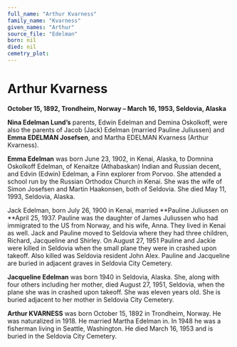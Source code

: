 ```yaml
---
full_name: "Arthur Kvarness"
family_name: "Kvarness"
given_names: "Arthur"
source_file: "Edelman"
born: nil
died: nil
cemetry_plot: 
---
```

# Arthur Kvarness

**October 15, 1892, Trondheim, Norway – March 16, 1953, Seldovia,
Alaska**

**Nina Edelman Lund’s** parents, Edwin Edelman and Demina Oskolkoff,
were also the parents of Jacob (Jack) Edelman (married Pauline
Juliussen) and **Emma EDELMAN Josefsen**, and Martha EDELMAN Kvarness
(Arthur Kvarness).

**Emma Edelman** was born June 23, 1902, in Kenai, Alaska, to Domnina
Oskolkoff Edelman, of Kenaitze (Athabaskan) Indian and Russian decent,
and Edvin (Edwin) Edelman, a Finn explorer from Porvoo. She attended a
school run by the Russian Orthodox Church in Kenai. She was the wife of
Simon Josefsen and Martin Haakonsen, both of Seldovia. She died May 11,
1993, Seldovia, Alaska.

Jack Edelman, born July 26, 1900 in Kenai, married **Pauline Juliussen
on **April 25, 1937. Pauline was the daughter of James Juliussen who had
immigrated to the US from Norway, and his wife, Anna. They lived in
Kenai as well. Jack and Pauline moved to Seldovia where they had three
children, Richard, Jacqueline and Shirley. On August 27, 1951 Pauline
and Jackie were killed in Seldovia when the small plane they were in
crashed upon takeoff. Also killed was Seldovia resident John Alex.
Pauline and Jacqueline are buried in adjacent graves in Seldovia City
Cemetery.

**Jacqueline Edelman** was born 1940 in Seldovia, Alaska. She, along
with four others including her mother, died August 27, 1951, Seldovia,
when the plane she was in crashed upon takeoff. She was eleven years
old. She is buried adjacent to her mother in Seldovia City Cemetery.

**Arthur KVARNESS** was born October 15, 1892 in Trondheim, Norway. He
was naturalized in 1918. He married Martha Edelman in. In 1948 he was a
fisherman living in Seattle, Washington. He died March 16, 1953 and is
buried in the Seldovia City Cemetery.
